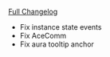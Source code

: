 [Full Changelog](https://github.com/enderneko/AbstractWidgets/compare/r11...cb04e525b6bf9e958976510bc06526007f6e7e85)

- Fix instance state events
- Fix AceComm
- Fix aura tooltip anchor
